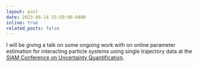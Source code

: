 ```yaml
---
layout: post
date: 2023-08-14 15:59:00-0400
inline: true
related_posts: false
---
```


I will be giving a talk on some ongoing work with on online parameter estimation for interacting particle systems using single trajectory data at the [SIAM Conference on Uncertainty Quantification](https://www.siam.org/conferences/cm/conference/uq24).
